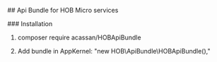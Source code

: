 ## Api Bundle for HOB Micro services

### Installation 
1) composer require acassan/HOBApiBundle

2) Add bundle in AppKernel: "new HOB\ApiBundle\HOBApiBundle(),"
